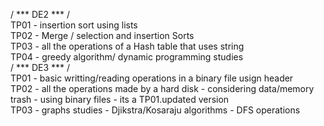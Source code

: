 / *** DE2 *** /   
TP01 - insertion sort using lists  
TP02 - Merge / selection and insertion Sorts  
TP03 - all the operations of a Hash table that uses string  
TP04 - greedy algorithm/ dynamic programming studies    
/ *** DE3 *** /  
TP01 - basic writting/reading operations in a binary file usign header  
TP02 - all the operations made by a hard disk - considering data/memory trash - using binary files - its a TP01.updated version  
TP03 - graphs studies - Djikstra/Kosaraju algorithms - DFS operations
